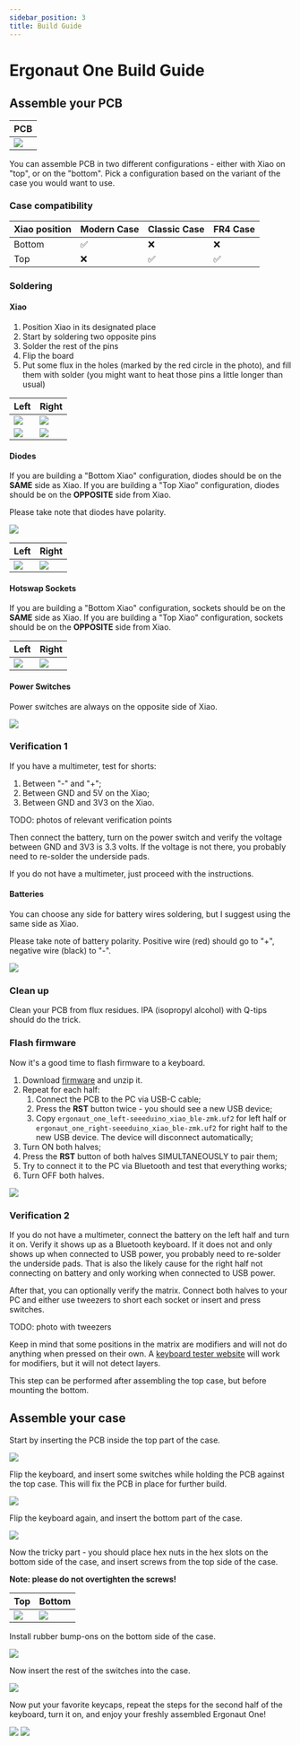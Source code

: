 ```yaml
---
sidebar_position: 3
title: Build Guide
---
```


# Ergonaut One Build Guide


## Assemble your PCB

| PCB                                 |
| ----------------------------------- |
| ![](/img/one_build_guide/pcb/0.jpg) |

You can assemble PCB in two different configurations - either with Xiao on "top", or on the "bottom". Pick a configuration based on the variant of the case you would want to use.

### Case compatibility

| Xiao position | Modern Case | Classic Case | FR4 Case |
| ------------- | ----------- | ------------ | -------- |
| Bottom        | ✅           | ❌            | ❌        |
| Top           | ❌           | ✅            | ✅        |

### Soldering

#### Xiao

1. Position Xiao in its designated place
2. Start by soldering two opposite pins
3. Solder the rest of the pins
4. Flip the board
5. Put some flux in the holes (marked by the red circle in the photo), and fill them with solder (you might want to heat those pins a little longer than usual)

| Left                                  | Right                                 |
| ------------------------------------- | ------------------------------------- |
| ![](/img/one_build_guide/pcb/1_l.jpg) | ![](/img/one_build_guide/pcb/1_r.jpg) |
| ![](/img/one_build_guide/pcb/2_l.jpg) | ![](/img/one_build_guide/pcb/2_r.jpg) |

#### Diodes

If you are building a "Bottom Xiao" configuration, diodes should be on the **SAME** side as Xiao.
If you are building a "Top Xiao" configuration, diodes should be on the **OPPOSITE** side from Xiao.

Please take note that diodes have polarity.

![](/img/one_build_guide/pcb/diode.png)

| Left                                  | Right                                 |
| ------------------------------------- | ------------------------------------- |
| ![](/img/one_build_guide/pcb/3_l.jpg) | ![](/img/one_build_guide/pcb/3_r.jpg) |

#### Hotswap Sockets

If you are building a "Bottom Xiao" configuration, sockets should be on the **SAME** side as Xiao.
If you are building a "Top Xiao" configuration, sockets should be on the **OPPOSITE** side from Xiao.

| Left                                  | Right                                 |
| ------------------------------------- | ------------------------------------- |
| ![](/img/one_build_guide/pcb/4_l.jpg) | ![](/img/one_build_guide/pcb/4_r.jpg) |

#### Power Switches

Power switches are always on the opposite side of Xiao.

![](/img/one_build_guide/pcb/5.jpg)

### Verification 1

If you have a multimeter, test for shorts:

1. Between "-" and "+";
2. Between GND and 5V on the Xiao;
3. Between GND and 3V3 on the Xiao.

TODO: photos of relevant verification points

Then connect the battery, turn on the power switch and verify the voltage between GND and 3V3 is 3.3 volts.
If the voltage is not there, you probably need to re-solder the underside pads.

If you do not have a multimeter, just proceed with the instructions.

#### Batteries

You can choose any side for battery wires soldering, but I suggest using the same side as Xiao.

Please take note of battery polarity. Positive wire (red) should go to "+", negative wire (black) to "-".

![](/img/one_build_guide/pcb/6.jpg)

### Clean up

Clean your PCB from flux residues. IPA (isopropyl alcohol) with Q-tips should do the trick.

### Flash firmware

Now it's a good time to flash firmware to a keyboard.

1. Download [firmware](https://github.com/ergonautkb/one-zmk-config/releases/latest/download/ergonaut_one_firmware.zip) and unzip it.
2. Repeat for each half:
   1. Connect the PCB to the PC via USB-C cable;
   2. Press the **RST** button twice - you should see a new USB device;
   3. Copy `ergonaut_one_left-seeeduino_xiao_ble-zmk.uf2` for left half or `ergonaut_one_right-seeeduino_xiao_ble-zmk.uf2` for right half to the new USB device. The device will disconnect automatically;
3. Turn ON both halves;
4. Press the **RST** button of both halves SIMULTANEOUSLY to pair them;
5. Try to connect it to the PC via Bluetooth and test that everything works;
6. Turn OFF both halves.

![](/img/one_build_guide/pcb/7.jpg)

### Verification 2

If you do not have a multimeter, connect the battery on the left half and turn it on.
Verify it shows up as a Bluetooth keyboard.
If it does not and only shows up when connected to USB power, you probably need to re-solder the underside pads.
That is also the likely cause for the right half not connecting on battery and only working when connected to USB power.

After that, you can optionally verify the matrix.
Connect both halves to your PC and either use tweezers to short each socket or insert and press switches.

TODO: photo with tweezers

Keep in mind that some positions in the matrix are modifiers and will not do anything when pressed on their own.
A [keyboard tester website](https://www.keyboardtester.com) will work for modifiers, but it will not detect layers.

This step can be performed after assembling the top case, but before mounting the bottom.

## Assemble your case

Start by inserting the PCB inside the top part of the case.

![](/img/one_build_guide/case/1.jpg)

Flip the keyboard, and insert some switches while holding the PCB against the top case. This will fix the PCB in place for further build.

![](/img/one_build_guide/case/2.jpg)

Flip the keyboard again, and insert the bottom part of the case.

![](/img/one_build_guide/case/3.jpg)

Now the tricky part - you should place hex nuts in the hex slots on the bottom side of the case, and insert screws from the top side of the case.

**Note: please do not overtighten the screws!**

| Top                                  | Bottom                               |
| ------------------------------------ | ------------------------------------ |
| ![](/img/one_build_guide/case/4.jpg) | ![](/img/one_build_guide/case/5.jpg) |

Install rubber bump-ons on the bottom side of the case.

![](/img/one_build_guide/case/7.jpg)

Now insert the rest of the switches into the case.

![](/img/one_build_guide/case/6.jpg)

Now put your favorite keycaps, repeat the steps for the second half of the keyboard, turn it on, and enjoy your freshly assembled Ergonaut One!

![](/img/one_build_guide/case/8.jpg)
![](/img/one_build_guide/case/9.jpg)
